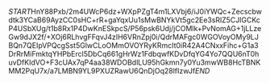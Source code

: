 $START$HnY88Pxb/2m4UWcP6dz+WXpPZgT4m1LXVbj6/iJ0iYWQc+Zecscbwdtk3YCaB69AyzCC0sHC+rR+gaYqxUu1sMwBNYkVt5gc2Ee3sRlZ5CJlGCKcP4USbXUg/t1b8Rx1P4DwKnESkpcS/P56psk6Udj/jCOMlk+PvNomAG+1jLLzeGw9dJX2f/+XOj6RLhvgFFqvJ4zIH6VRnZpj0i/QdrMAFgc0WGOVoyOMy9LJBQn7QEIpVPQcgSst5GlwCLoOMmOVOYRyKRmcIt0iR42A4CNxxFihc+G1a3DrRrMiFmktqYHPbErcl5DbCq661gHrWz1FdbqwfKDvDfqYG4Yo7QQU6nT0huvDfKIdVO+F3cUAx7qP4aa38WDOBdlLU95hGkmn7y0Yu3mwWB8HcTBNKMM2PqU7x/a7LMBN9YL9PXUZRawU6QnDjOq28lfIzwJf$END$